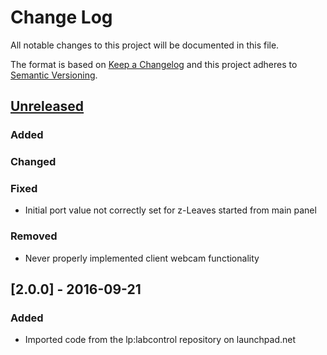 # Change Log
All notable changes to this project will be documented in this file.

The format is based on [Keep a Changelog](http://keepachangelog.com/)
and this project adheres to [Semantic Versioning](http://semver.org/).

## [Unreleased]
### Added
### Changed
### Fixed
- Initial port value not correctly set for z-Leaves started from main panel
### Removed
- Never properly implemented client webcam functionality

## [2.0.0] - 2016-09-21
### Added
- Imported code from the lp:labcontrol repository on launchpad.net

[Unreleased]: https://github.com/markuspg/Labcontrol/compare/v2.0.0...HEAD
